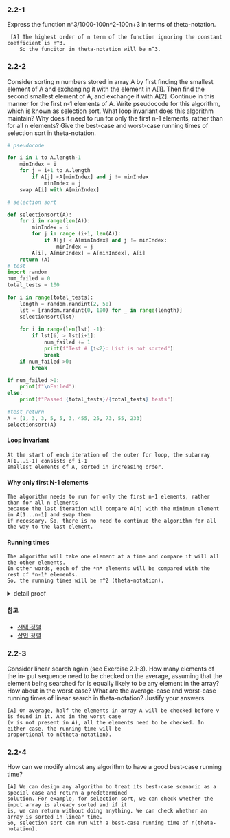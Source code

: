 ### 2.2-1

Express the function n^3/1000-100n^2-100n+3 in terms of theta-notation.

     
     [A] The highest order of n term of the function ignoring the constant coefficient is n^3. 
        So the funciton in theta-notation will be n^3.

### 2.2-2

Consider sorting n numbers stored in array A by first finding the smallest element of A and exchanging it with the element in A[1]. Then find the second smallest element of A, and exchange it with A[2]. Continue in this manner for the first n-1 elements of A. Write pseudocode for this algorithm, which is known as selection sort. What loop invariant does this algorithm maintain? Why does it need to run for only the first n-1 elements, rather than for all n elements? Give the best-case and worst-case running times of selection sort in theta-notation.


```python
# pseudocode

for i in 1 to A.length-1
    minIndex = i
    for j = i+1 to A.length
        if A[j] <A[minIndex] and j != minIndex
            minIndex = j
    swap A[i] with A[minIndex]
```


```python
# selection sort

def selectionsort(A):
    for i in range(len(A)):
        minIndex = i
        for j in range (i+1, len(A)):
            if A[j] < A[minIndex] and j != minIndex:
                minIndex = j
        A[i], A[minIndex] = A[minIndex], A[i]
    return (A)
# test
import random
num_failed = 0
total_tests = 100

for i in range(total_tests):
    length = random.randint(2, 50)
    lst = [random.randint(0, 100) for _ in range(length)]
    selectionsort(lst)
    
    for i in range(len(lst) -1):
        if lst[i] > lst[i+1]:
            num_failed += 1
            print(f"Test # {i<2}: List is not sorted")
            break
    if num_failed >0:
        break

if num_failed >0:
    print(f"\nFailed")
else:
    print(f"Passed {total_tests}/{total_tests} tests")

#test_return
A = [1, 3, 3, 5, 5, 3, 455, 25, 73, 55, 233]
selectionsort(A)
```

#### Loop invariant
    At the start of each iteration of the outer for loop, the subarray A[1...i-1] consists of i-1 
    smallest elements of A, sorted in increasing order.

#### Why only first N-1 elements
    The algorithm needs to run for only the first n-1 elements, rather than for all n elements 
    because the last iteration will compare A[n] with the minimum element in A[1...n-1] and swap them 
    if necessary. So, there is no need to continue the algorithm for all the way to the last element.

#### Running times
    The algorithm will take one element at a time and compare it will all the other elements. 
    In other words, each of the *n* elements will be compared with the rest of *n-1* elements. 
    So, the running times will be n^2 (theta-notation).

<details>
<summary> detail proof </summary>
<div markdown = '1'>

<img width="858" alt="image" src="https://user-images.githubusercontent.com/84297888/149683760-b7e3da98-ae3e-4de3-a0aa-f887c98e939a.png">
<div>
        </details>
    
#### 참고
- [선택 정렬](https://hyen4110.tistory.com/53)
- [삽입 정렬](https://hyen4110.tistory.com/54?category=951732)

### 2.2-3

Consider linear search again (see Exercise 2.1-3). How many elements of the in- put sequence need to be checked on the average, assuming that the element being searched for is equally likely to be any element in the array? How about in the worst case? What are the average-case and worst-case running times of linear search in theta-notation? Justify your answers.

    [A] On average, half the elements in array A will be checked before v is found in it. And in the worst case 
    (v is not present in A), all the elements need to be checked. In either case, the running time will be 
    proportional to n(theta-notation).

### 2.2-4

How can we modify almost any algorithm to have a good best-case running time?


    [A] We can design any algorithm to treat its best-case scenario as a special case and return a predetermined
    solution. For example, for selection sort, we can check whether the input array is already sorted and if it
    is, we can return without doing anything. We can check whether an array is sorted in linear time. 
    So, selection sort can run with a best-case running time of n(theta-notation).
        

